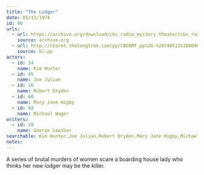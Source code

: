 ```yaml
---
title: "The Lodger"
date: 05/13/1974
id: 90
urls: 
  - url: https://archive.org/download/cbs_radio_mystery_theater/cbs_radio_mystery_theater-0051-0100.zip/cbs_radio_mystery_theater-0051-0100%2Fcbsrmt_0090_the_lodger.mp3
    source: archive-org
  - url: http://cbsrmt.thelongtrek.com/pp/CBSRMT_pp%20-%20740513%200090%20The%20Lodger.mp3
    source: kl-pp
actors:  
  - id: 14
    name: Kim Hunter  
  - id: 45
    name: Joe Julian  
  - id: 16
    name: Robert Dryden  
  - id: 60
    name: Mary Jane Higby  
  - id: 68
    name: Michael Wager
writers:  
  - id: 28
    name: George Lowther
searchable: Kim Hunter,Joe Julian,Robert Dryden,Mary Jane Higby,Michael Wager George Lowther
notes:  
---
```

A series of brutal murders of women scare a boarding house lady who thinks her new lodger may be the killer.